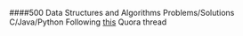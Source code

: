####500 Data Structures and Algorithms Problems/Solutions C/Java/Python
Following [this](https://techiedelight.quora.com/500-Data-Structures-and-Algorithms-practice-problems-and-their-solutions?__filter__&__nsrc__=2&__snid3__=1594232728&amp;share=1) Quora thread
